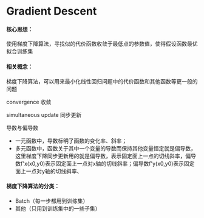 # Gradient Descent

#### 核心思想：

使用梯度下降算法，寻找似的代价函数收敛于最低点的参数值，使得假设函数最优拟合训练集

#### 相关概念：

梯度下降算法，可以用来最小化线性回归问题中的代价函数和其他函数等更一般的问题

convergence 收敛

simultaneous update 同步更新

导数与偏导数

- 一元函数中，导数标明了函数的变化率、斜率；
- 多元函数中，函数关于其中一个变量的导数而保持其他变量恒定就是偏导数，这里梯度下降同步更新用的就是偏导数，表示固定面上一点的切线斜率，偏导数f'x(x0,y0)表示固定面上一点对x轴的切线斜率；偏导数f'y(x0,y0)表示固定面上一点对y轴的切线斜率、

#### 梯度下降算法的分类：

- Batch（每一步都用到训练集）
- 其他（只用到训练集中的一些子集）

